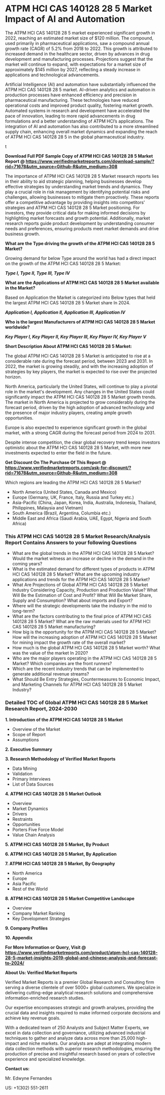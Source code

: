 <meta name="title" content="Global ATPM HCl CAS 140128 28 5 Market Impact of AI and Automation"><meta name="description" content="The ATPM HCl CAS 140128 28 5 market experienced significant growth in 2022, reaching an estimated market size of $120 million. The compound, used primarily in pharmace"><meta name="title" content="ATPM HCl CAS 140128 28 5 Market Size, Share, Scope, Trends, Growth, Opportunities, Analysis, Forecast"><h1>ATPM HCl CAS 140128 28 5 Market Impact of AI and Automation</h1><p>The ATPM HCl CAS 140128 28 5 market experienced significant growth in 2022, reaching an estimated market size of $120 million. The compound, used primarily in pharmaceutical applications, saw a compound annual growth rate (CAGR) of 5.2% from 2018 to 2022. This growth is attributed to increased demand in the healthcare sector, driven by advances in drug development and manufacturing processes. Projections suggest that the market will continue to expand, with expectations for a market size of approximately $145 million by 2027, reflecting a steady increase in applications and technological advancements.</p><p>Artificial Intelligence (AI) and automation have substantially influenced the ATPM HCl CAS 140128 28 5 market. AI-driven analytics and automation in production processes have enhanced efficiency and precision in pharmaceutical manufacturing. These technologies have reduced operational costs and improved product quality, fostering market growth. Automated systems in research and development have accelerated the pace of innovation, leading to more rapid advancements in drug formulations and a better understanding of ATPM HCl’s applications. The integration of AI and automation has also contributed to a more streamlined supply chain, enhancing overall market dynamics and expanding the reach of ATPM HCl CAS 140128 28 5 in the global pharmaceutical industry.</p>t</p><p id="" class=""><strong>Download Full PDF Sample Copy of ATPM HCl CAS 140128 28 5 Market Report @ <a href="https://www.verifiedmarketreports.com/download-sample/?rid=71678&utm_source=Github-R&utm_medium=308" target="_blank">https://www.verifiedmarketreports.com/download-sample/?rid=71678&utm_source=Github-R&utm_medium=308</a></strong></p><p>The importance of&nbsp;ATPM HCl CAS 140128 28 5 Market research reports lies in their ability to aid strategic planning, helping businesses develop effective strategies by understanding market trends and dynamics. They play a crucial role in risk management by identifying potential risks and challenges, allowing businesses to mitigate them proactively. These reports offer a competitive advantage by providing insights into competitors' strategies and ATPM HCl CAS 140128 28 5 Market positioning. For investors, they provide critical data for making informed decisions by highlighting market forecasts and growth potential. Additionally, market research reports guide product development by understanding consumer needs and preferences, ensuring products meet market demands and drive business growth.</p><p><strong>What are the&nbsp;Type driving the growth of the ATPM HCl CAS 140128 28 5 Market?</strong></p><p id="" class="">Growing demand for below Type around the world has had a direct impact on the growth of the ATPM HCl CAS 140128 28 5 Market:</p><em><strong>Type I, Type II, Type III, Type IV</strong></em></p><strong>What are the&nbsp;Applications&nbsp;of ATPM HCl CAS 140128 28 5 Market available in the Market?</strong></p><p id="" class="">Based on Application the Market is categorized into Below types that held the largest ATPM HCl CAS 140128 28 5 Market share In 2024.</p><em><strong>Application I, Application II, Application III, Application IV</strong></em></p><strong>Who is the largest Manufacturers of ATPM HCl CAS 140128 28 5 Market worldwide?</strong></p><p><em><strong>Key Player I, Key Player II, Key Player III, Key Player IV, Key Player V</strong></em></p><p id="" class=""><strong>Short Description About ATPM HCl CAS 140128 28 5 Market:</strong></p><p>The global ATPM HCl CAS 140128 28 5 Market is anticipated to rise at a considerable rate during the forecast period, between 2023 and 2031. In 2022, the market is growing steadily, and with the increasing adoption of strategies by key players, the market is expected to rise over the projected horizon.</p><p>North America, particularly the United States, will continue to play a pivotal role in the market's development. Any changes in the United States could significantly impact the ATPM HCl CAS 140128 28 5 Market growth trends. The market in North America is projected to grow considerably during the forecast period, driven by the high adoption of advanced technology and the presence of major industry players, creating ample growth opportunities.</p><p>Europe is also expected to experience significant growth in the global market, with a strong CAGR during the forecast period from 2024 to 2031.</p><p>Despite intense competition, the clear global recovery trend keeps investors optimistic about the ATPM HCl CAS 140128 28 5 Market, with more new investments expected to enter the field in the future.</p><p id="" class=""><strong>Get Discount On The Purchase Of This Report @ <a href="https://www.verifiedmarketreports.com/ask-for-discount/?rid=71678&utm_source=Github-R&utm_medium=308" target="_blank">https://www.verifiedmarketreports.com/ask-for-discount/?rid=71678&utm_source=Github-R&utm_medium=308</a></strong></p>Which regions are leading the ATPM HCl CAS 140128 28 5 Market?</p><ul><li>North America (United States, Canada and Mexico)</li><li>Europe (Germany, UK, France, Italy, Russia and Turkey etc.)</li><li>Asia-Pacific (China, Japan, Korea, India, Australia, Indonesia, Thailand, Philippines, Malaysia and Vietnam)</li><li>South America (Brazil, Argentina, Columbia etc.)</li><li>Middle East and Africa (Saudi Arabia, UAE, Egypt, Nigeria and South Africa)</li></ul><h3 id="" class="">This ATPM HCl CAS 140128 28 5 Market Research/Analysis Report Contains Answers to your following Questions</h3><ul><li>What are the global trends in the ATPM HCl CAS 140128 28 5 Market? Would the market witness an increase or decline in the demand in the coming years?</li><li>What is the estimated demand for different types of products in ATPM HCl CAS 140128 28 5 Market? What are the upcoming industry applications and trends for the ATPM HCl CAS 140128 28 5 Market?</li><li>What Are Projections of Global ATPM HCl CAS 140128 28 5 Market Industry Considering Capacity, Production and Production Value? What Will Be the Estimation of Cost and Profit? What Will Be Market Share, Supply and Consumption? What about imports and Export?</li><li>Where will the strategic developments take the industry in the mid to long-term?</li><li>What are the factors contributing to the final price of ATPM HCl CAS 140128 28 5 Market? What are the raw materials used for ATPM HCl CAS 140128 28 5 Market manufacturing?</li><li>How big is the opportunity for the ATPM HCl CAS 140128 28 5 Market? How will the increasing adoption of ATPM HCl CAS 140128 28 5 Market for mining impact the growth rate of the overall market?</li><li>How much is the global ATPM HCl CAS 140128 28 5 Market worth? What was the value of the market In 2020?</li><li>Who are the major players operating in the ATPM HCl CAS 140128 28 5 Market? Which companies are the front runners?</li><li>Which are the recent industry trends that can be implemented to generate additional revenue streams?</li><li>What Should Be Entry Strategies, Countermeasures to Economic Impact, and Marketing Channels for ATPM HCl CAS 140128 28 5 Market Industry?</li></ul><h3 id="" class="">Detailed TOC of Global ATPM HCl CAS 140128 28 5 Market Research Report, 2024-2030</h3><p id="" class=""><strong>1. Introduction of the ATPM HCl CAS 140128 28 5 Market</strong></p><ul><li>Overview of the Market</li><li>Scope of Report</li><li>Assumptions</li></ul><p id="" class=""><strong>2. Executive Summary</strong></p><p id="" class=""><strong>3. Research Methodology of Verified Market Reports</strong></p><ul><li>Data Mining</li><li>Validation</li><li>Primary Interviews</li><li>List of Data Sources</li></ul><p id="" class=""><strong>4. ATPM HCl CAS 140128 28 5 Market Outlook</strong></p><ul><li>Overview</li><li>Market Dynamics</li><li>Drivers</li><li>Restraints</li><li>Opportunities</li><li>Porters Five Force Model</li><li>Value Chain Analysis</li></ul><p id="" class=""><strong>5. ATPM HCl CAS 140128 28 5 Market, By Product</strong></p><p id="" class=""><strong>6. ATPM HCl CAS 140128 28 5 Market, By Application</strong></p><p id="" class=""><strong>7. ATPM HCl CAS 140128 28 5 Market, By Geography</strong></p><ul><li>North America</li><li>Europe</li><li>Asia Pacific</li><li>Rest of the World</li></ul><p id="" class=""><strong>8. ATPM HCl CAS 140128 28 5 Market Competitive Landscape</strong></p><ul><li>Overview</li><li>Company Market Ranking</li><li>Key Development Strategies</li></ul><p id="" class=""><strong>9. Company Profiles</strong></p><p id="" class=""><strong>10. Appendix</strong></p><p id="" class=""><strong>For More Information or Query, Visit @ <a href="https://www.verifiedmarketreports.com/product/atpm-hcl-cas-140128-28-5-market-insights-2019-global-and-chinese-analysis-and-forecast-to-2024/" target="_blank">https://www.verifiedmarketreports.com/product/atpm-hcl-cas-140128-28-5-market-insights-2019-global-and-chinese-analysis-and-forecast-to-2024/</a></strong></p><p id="" class=""><strong>About Us: Verified Market Reports</strong></p><p id="" class="">Verified Market Reports is a premier Global Research and Consulting firm serving a diverse clientele of over 5000+ global customers. We specialize in delivering cutting-edge analytical research solutions and comprehensive information-enriched research studies.</p><p id="" class="">Our expertise encompasses strategic and growth analyses, providing the crucial data and insights required to make informed corporate decisions and achieve key revenue goals.</p><p id="" class="">With a dedicated team of 250 Analysts and Subject Matter Experts, we excel in data collection and governance, utilizing advanced industrial techniques to gather and analyze data across more than 25,000 high-impact and niche markets. Our analysts are adept at integrating modern data collection methods with superior research methodologies, ensuring the production of precise and insightful research based on years of collective experience and specialized knowledge.</p><p id="" class=""><strong>Contact us:</strong></p><p id="" class="">Mr. Edwyne Fernandes</p><p id="" class="">US: +1(302) 551-2611</p>
